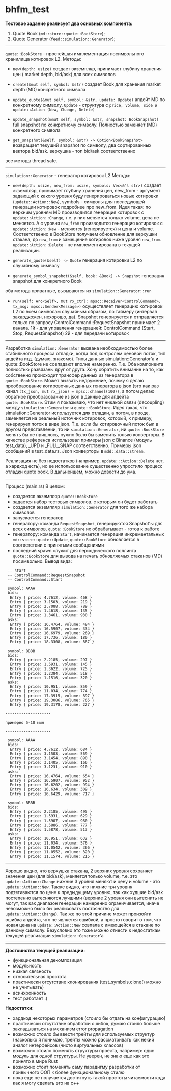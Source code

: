 # bhfm_test

**Тестовое задание реализует два основных компонента:**
1. Quote Book (`md::store::quote::BookStore`);
2. Quote Generator (`feed::simulation::Generator`);
----

`quote::BookStore` - простейшая имплементация посимвольного хранилища котировок L2. 
Методы:
- `new(depth: usize)`
	создает экземпляр, принимает глубину хранения цен ( market depth, bid/ask) для всех символов
	
- `create(&mut self, symbol: &str)`
	создает Book для хранения market depth (MD) конкретного символа
	
- `update_quote(&mut self, symbol: &str, update: Update)`
	апдейт MD по конкретному символу.
	`Update` - структура с `price, volume, side и update::Action (New, Change, Delete)`
	
- `update_snapshot(&mut self, symbol: &str, snapshot: BookSnapshot)`
	full snapshot по конкретному символу. Полностью заменяет (MD) конкретного символа
	
- `get_snapshot(&self, symbol: &str) -> Option<BookSnapshot>`
	возвращает текущий snapshot по символу, два сортированных вектора bid/ask. верхушка - топ bid/ask соответственно

все методы thread safe.
	 
-------

`simulation::Generator` - генератор котировок L2
Методы:
- `new(depth: usize, new_from: usize, symbols: Vec<&'l str>)`
	создает экземпляр, принимает глубину хранения цен, new_from - аргумент задающий с какого уровня буду генерироваться новые котировки (`update::Action::New`), symbols - символы для последующей генерации котировок
	подробнее про new_from. 
	Идея такая: по верхним уровням MD производится генерация котировок с `update::Action::Change`, т.е. у них меняется только volume, цена не меняется. А с уровня `new_from` производится генерация котировок с `update::Action::New` - меняются (генерируется) и цена и volume.
	Соответственно в BookStore получаем обновление для верхушки стакана, до `new_from` и замещение котировок ниже уровня `new_from`. 
	`update::Action::Delete` - не имплементирована в текущей реализации.
	
- `generate_quote(&self) -> Quote`
	генерация котировки L2 по случайному символу
	
- `generate_symbol_snapshot(&self, book: &Book) -> Snapshot`
	генерация snapshot для конкретного Book
	
оба метода приватные, вызываются из `simulation::Generator::run`

- `run(self: Arc<Self>, mut rx_ctrl: mpsc::Receiver<ControlCommand>, tx_msg: mpsc::Sender<Message>)`
	осуществляет генерацию котировок L2 по всем символам случайным образом, по таймеру (интервал захардкожен, нехорошо, да). Snapshot генерируется и отправляется только по запросу ControlCommand::RequestSnapshot
	принимает 2 канала. 
	1й - для управления генерацией: ControlCommand (Start, Stop, RequestSnapshot)
	2й - для передачи котировок
	
---

Разработка `simulation::Generator` вызвана необходимостью более стабильного процесса отладки, когда под контролем ценовой поток, тип апдейта итд. (думаю, знакомо). 
Типы данных simulation::Generator'a и quote::BookStore не совпадают вполне намеренно. Т.е. Оба компонента полностью развязаны друг от друга. 
Хочу обратить внимание на то, как собственно происходит трансфер данных из генератора в `quote::BookStore`. Может вызвать недоумение, почему я делаю преобразование котировочных данных генератора в json (это как раз канал  `(tx_json, mut rx_json) = mpsc::channel(100))`, а потом делаю обратное преобразование из json в данные для апдейта `quote::BookStore`. Этим я показываю, что нет никакой связи (decoupling) между `simulation::Generator` и `quote::BookStore`. 
Идея такая, что simulation::Generator используется для отладки, а потом, в проде, заменяется на реальный источник котировок, который, к примеру, генерирует поток в виде json. 
Т.е. если бы котировочный поток был в другом представлении, то ни `simulation::Generator`, ни `quote::BookStore` менять бы не пришлось, нужно было бы заменить только конверторы. 
В качестве референса использовал примеры json с Binance (модуль test_data), _UPD и _FULL_SNAP соответственно. Примеры json сообщений в test_data.rs.
Json конверторы в `mdd::data::stream`. 

Реализация не без недостатков (например, `update:::Action::Delete` нет, а хардкод есть), но ее использование существенно упростило процесс отладки quote book. В дальнейшем, можно довести до ума.

---

Процесс (main.rs) В целом:
- создается экземпляр `quote::BookStore`
- задается набор тестовых символов. с которым он будет работать
- создается экземпляр `simulation::Generator` для того же набора символов
- запускается генератор
- генератору: команда `RequestSnapshot`, генерируются Snapshot'ы для всех символов, `quote::BookStore` их обрабатывает - готов к работе
- генератору: команда `Start`, начинается генерация инкрементальных `md::store::quote::Update`, `quote::BookStore` обновляется в соответствии с принятыми сообщениями
- последний spawn служит для периодического поллинга `quote::BookStore` для вывода на печать обновляемых стаканов (MD) посимвольно. Вывод вида:

```
 -- start
 -- ControlCommand::RequestSnapshot
 -- ControlCommand::Start

 symbol: AAAA
 bids:
  Entry { price: 4.7612, volume: 468 }
  Entry { price: 3.1503, volume: 219 }
  Entry { price: 2.7088, volume: 789 }
  Entry { price: 1.4618, volume: 135 }
  Entry { price: 1.3461, volume: 930 }
 asks:
  Entry { price: 16.4764, volume: 484 }
  Entry { price: 16.5907, volume: 334 }
  Entry { price: 16.6979, volume: 269 }
  Entry { price: 17.736, volume: 180 }
  Entry { price: 18.3308, volume: 887 }

 symbol: BBBB
 bids:
  Entry { price: 2.2185, volume: 297 }
  Entry { price: 1.5931, volume: 145 }
  Entry { price: 1.3622, volume: 725 }
  Entry { price: 1.2384, volume: 518 }
  Entry { price: 1.1516, volume: 320 }
 asks:
  Entry { price: 10.951, volume: 859 }
  Entry { price: 11.034, volume: 774 }
  Entry { price: 17.3915, volume: 897 }
  Entry { price: 19.3086, volume: 765 }
  Entry { price: 19.3178, volume: 227 }

--------------------

примерно 5-10 мин

--------------------
 
 symbol: AAAA
 bids:
  Entry { price: 4.7612, volume: 684 }
  Entry { price: 3.1503, volume: 569 }
  Entry { price: 3.1454, volume: 890 }
  Entry { price: 3.1405, volume: 166 }
  Entry { price: 3.1231, volume: 910 }
 asks:
  Entry { price: 16.4764, volume: 654 }
  Entry { price: 16.5907, volume: 952 }
  Entry { price: 16.6202, volume: 994 }
  Entry { price: 16.634, volume: 309 }
  Entry { price: 16.6429, volume: 717 }

 symbol: BBBB
 bids:
  Entry { price: 2.2185, volume: 495 }
  Entry { price: 1.5931, volume: 629 }
  Entry { price: 1.5907, volume: 980 }
  Entry { price: 1.5886, volume: 777 }
  Entry { price: 1.5878, volume: 513 }
 asks:
  Entry { price: 10.951, volume: 632 }
  Entry { price: 11.034, volume: 576 }
  Entry { price: 11.0542, volume: 366 }
  Entry { price: 11.0552, volume: 320 }
  Entry { price: 11.1574, volume: 215 }
```


-----------------------------------------


Хорошо видно, что верхушка стакана, 2 верхних уровня сохраняет значения цен (для bid/ask), меняется только volume, т.е. это `update::Action::Change`
нижние 3 уровня меняют и цену и volume - это `update::Action::New`. Также видно, что нижние три уровня подтягиваются по цене к предыдущему уровню, так как худшие bid/ask постепенно вытесняются лучшими (верхние 2 уровня они вытеснить не могут, так как диапазон генерации намеренно ограничивается, иначе невозможно было бы реализовать постоянство для `update::Action::Change`). Так же по этой причине может произойти ошибка апдейта, что не является ошибкой, а просто говорит о том, что новая цена на `update::Action::New` совпала с имеющейся в стакане по данному символу. Безусловно это тоже можно отнести к недостаткам текущей реализации `simulation::Generator`'a

------------------

**Достоинства текущей реализации:**
- функциональная декомпозиция
- модульность 
- низкая связность
- относительная простота
- практически отсутствие клонирования (test_symbols.clone() можно не учитывать)
- асинхронность
- тест работает :)

**Недостатки:**
- хардкод некоторых параметров (стоило бы отдать на конфигурацию)
- практически отсутствие обработки ошибок,  думаю стоило больше закладываться на механизм error propagation 
- возможно стоило бы ввести трейты для используемых структур (насколько я понимаю, трейты можно рассматривать как некий аналог интерфейсов (чисто виртуальных классов)
- возможно стоило поменять структуры проекта, например: один модуль для одной структуры. Не уверен, не знаю еще как это принято в мире Rust
- возможно стоит поменять саму парадигму разработки от привычного ООП к более функциональному стилю
- пока еще не получается достигнуть такой простоты читаемости кода как я могу сделать это на c++

